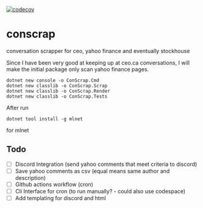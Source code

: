 [![codecov](https://codecov.io/gh/dli-invest/conscrap/branch/main/graph/badge.svg?token=1Tlyaj0OO4)](https://codecov.io/gh/dli-invest/conscrap)
# conscrap
conversation scrapper for ceo, yahoo finance and eventually stockhouse

Since I have been very good at keeping up at ceo.ca conversations, I will make the initial package only scan yahoo finance pages.

```
dotnet new console -o ConScrap.Cmd
dotnet new classlib -o ConScrap.Scrap
dotnet new classlib -o ConScrap.Render
dotnet new classlib -o ConScrap.Tests
```

After run 

```
dotnet tool install -g mlnet
```

for mlnet
## Todo

- [ ] Discord Integration (send yahoo comments that meet criteria to discord)
- [ ] Save yahoo comments as csv (equal means same author and description)
- [ ] Github actions workflow (cron)
- [ ] Cli Interface for cron (to run manually? - could also use codespace)
- [ ] Add templating for discord and html
